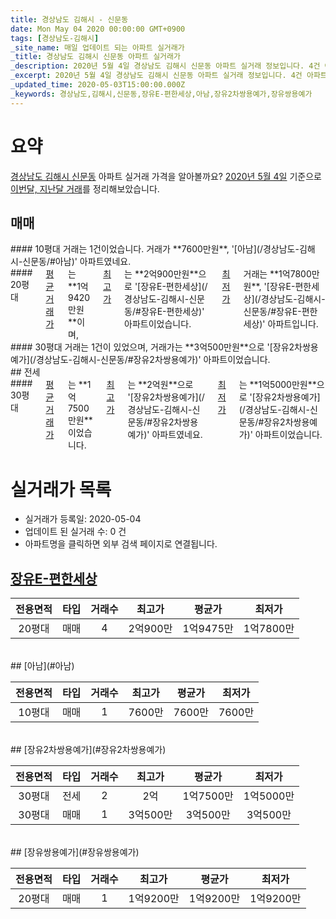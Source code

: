 ```yaml
---
title: 경상남도 김해시 - 신문동
date: Mon May 04 2020 00:00:00 GMT+0900
tags: [경상남도-김해시]
_site_name: 매일 업데이트 되는 아파트 실거래가
_title: 경상남도 김해시 신문동 아파트 실거래가
_description: 2020년 5월 4일 경상남도 김해시 신문동 아파트 실거래 정보입니다. 4건 아파트 정보가 있습니다.
_excerpt: 2020년 5월 4일 경상남도 김해시 신문동 아파트 실거래 정보입니다. 4건 아파트 정보가 있습니다.
_updated_time: 2020-05-03T15:00:00.000Z
_keywords: 경상남도,김해시,신문동,장유E-편한세상,아남,장유2차쌍용예가,장유쌍용예가
---
```





# 요약
<ins>경상남도 김해시 신문동</ins> 아파트 실거래 가격을 알아볼까요? <ins>2020년 5월 4일</ins> 기준으로 <ins>이번달, 지난달 거래</ins>를 정리해보았습니다.

## 매매
<div class="container">
<div class="six columns" markdown="1">
#### 10평대
거래는 1건이었습니다. 거래가 **7600만원**, '[아남](/경상남도-김해시-신문동/#아남)' 아파트였네요.
</div>
<div class="six columns" markdown="1">
#### 20평대
<ins>평균 거래가</ins>는 **1억9420만원**이며, <ins>최고가</ins>는 **2억900만원**으로 '[장유E-편한세상](/경상남도-김해시-신문동/#장유E-편한세상)' 아파트이었습니다. <ins>최저가</ins> 거래는 **1억7800만원**, '[장유E-편한세상](/경상남도-김해시-신문동/#장유E-편한세상)' 아파트입니다.
</div>
</div>
<div class="container">
<div class="twelve columns" markdown="1">
#### 30평대
거래는 1건이 있었으며, 거래가는 **3억500만원**으로 '[장유2차쌍용예가](/경상남도-김해시-신문동/#장유2차쌍용예가)' 아파트이었습니다.
</div>
</div>
## 전세
<div class="container">
<div class="twelve columns" markdown="1">
#### 30평대
<ins>평균 거래가</ins>는 **1억7500만원**이었습니다. <ins>최고가</ins>는 **2억원**으로 '[장유2차쌍용예가](/경상남도-김해시-신문동/#장유2차쌍용예가)' 아파트였네요. <ins>최저가</ins>는 **1억5000만원**으로 '[장유2차쌍용예가](/경상남도-김해시-신문동/#장유2차쌍용예가)' 아파트이었습니다.
</div>
</div>



# 실거래가 목록
- 실거래가 등록일: 2020-05-04
- 업데이트 된 실거래 수: 0 건
- 아파트명을 클릭하면 외부 검색 페이지로 연결됩니다.

## [장유E-편한세상](#장유E-편한세상)

|전용면적|타입|거래수|최고가|평균가|최저가|
|:---:|:---:|:---:|:---:|:---:|:---:|
|20평대|<span class="deal-type-1">매매</span>|4|2억900만|1억9475만|1억7800만|

<br/>
## [아남](#아남)

|전용면적|타입|거래수|최고가|평균가|최저가|
|:---:|:---:|:---:|:---:|:---:|:---:|
|10평대|<span class="deal-type-1">매매</span>|1|7600만|7600만|7600만|

<br/>
## [장유2차쌍용예가](#장유2차쌍용예가)

|전용면적|타입|거래수|최고가|평균가|최저가|
|:---:|:---:|:---:|:---:|:---:|:---:|
|30평대|<span class="deal-type-2">전세</span>|2|2억|1억7500만|1억5000만|
|30평대|<span class="deal-type-1">매매</span>|1|3억500만|3억500만|3억500만|

<br/>
## [장유쌍용예가](#장유쌍용예가)

|전용면적|타입|거래수|최고가|평균가|최저가|
|:---:|:---:|:---:|:---:|:---:|:---:|
|20평대|<span class="deal-type-1">매매</span>|1|1억9200만|1억9200만|1억9200만|

<br/>



